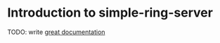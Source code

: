 # Introduction to simple-ring-server

TODO: write [great documentation](http://jacobian.org/writing/what-to-write/)
